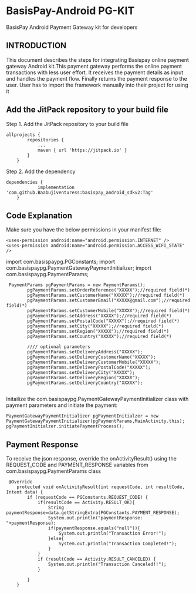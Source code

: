 # BasisPay-Android PG-KIT
BasisPay Android Payment Gateway kit for developers

## INTRODUCTION
This document describes the steps for integrating Basispay online payment gateway Android kit.This payment gateway performs the online payment transactions with less user effort. It receives the payment details as input and handles the payment flow. Finally returns the payment response to the user. User has to import the framework manually into their project for using it

## Add the JitPack repository to your build file
Step 1. Add the JitPack repository to your build file
```
allprojects {
		repositories {
			...
			maven { url 'https://jitpack.io' }
		}
	}
```
Step 2. Add the dependency
```
dependencies {
	        implementation 'com.github.Baabujiventuress:basispay_android_sdkv2:Tag'
	}
```

## Code Explanation

Make sure you have the below permissions in your manifest file:
```
<uses-permission android:name="android.permission.INTERNET" />
<uses-permission android:name="android.permission.ACCESS_WIFI_STATE" />
```
import com.basispaypg.PGConstants;
import com.basispaypg.PaymentGatewayPaymentInitializer;
import com.basispaypg.PaymentParams;

```
 PaymentParams pgPaymentParams = new PaymentParams();
        pgPaymentParams.setOrderReference("XXXXX");//required field(*)
        pgPaymentParams.setCustomerName("XXXXX");//required field(*)
        pgPaymentParams.setCustomerEmail("XXXXX@gmail.com");//required field(*)
        pgPaymentParams.setCustomerMobile("XXXXX");//required field(*)
        pgPaymentParams.setAddress("XXXXX");//required field(*)
        pgPaymentParams.setPostalCode("XXXXX");//required field(*)
        pgPaymentParams.setCity("XXXXX");//required field(*)
        pgPaymentParams.setRegion("XXXXX");//required field(*)
        pgPaymentParams.setCountry("XXXXX");//required field(*)
		
        //// optional parameters
        pgPaymentParams.setDeliveryAddress("XXXXX");
        pgPaymentParams.setDeliveryCustomerName("XXXXX");
        pgPaymentParams.setDeliveryCustomerMobile("XXXXX");
        pgPaymentParams.setDeliveryPostalCode("XXXXX");
        pgPaymentParams.setDeliveryCity("XXXXX");
        pgPaymentParams.setDeliveryRegion("XXXXX");
        pgPaymentParams.setDeliveryCountry("XXXXX");
   
```      
Initailize the com.basispaypg.PaymentGatewayPaymentInitializer class with payment parameters and initiate the payment:
```
PaymentGatewayPaymentInitializer pgPaymentInitialzer = new PaymentGatewayPaymentInitializer(pgPaymentParams,MainActivity.this);
pgPaymentInitialzer.initiatePaymentProcess();

```
## Payment Response
To receive the json response, override the onActivityResult() using the REQUEST_CODE and PAYMENT_RESPONSE variables from com.basispaypg.PaymentParams class
```
 @Override
    protected void onActivityResult(int requestCode, int resultCode, Intent data) {
        if (requestCode == PGConstants.REQUEST_CODE) {
            if(resultCode == Activity.RESULT_OK){
                String paymentResponse=data.getStringExtra(PGConstants.PAYMENT_RESPONSE);
                System.out.println("paymentResponse: "+paymentResponse);
                if(paymentResponse.equals("null")){
                    System.out.println("Transaction Error!");
                }else{
                    System.out.println("Transaction Completed!");
                }
            }
            if (resultCode == Activity.RESULT_CANCELED) {
                System.out.println("Transaction Canceled!!");
            }

        }
    }

```
